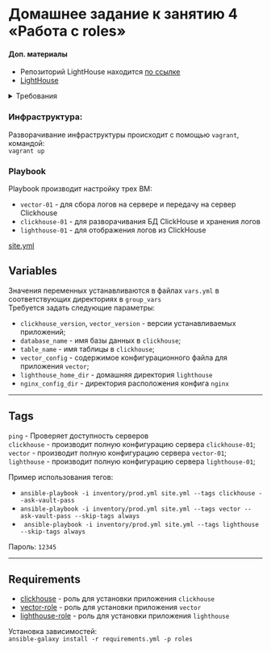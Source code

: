 # Домашнее задание к занятию 4 «Работа с roles»

#### Доп. материалы
- Репозиторий LightHouse находится [по ссылке](https://github.com/VKCOM/lighthouse)
- [LightHouse](https://youtu.be/ymlrNlaHzIY?t=929)

<details>
<summary>Требования</summary>

1. Создайте в старой версии playbook файл `requirements.yml` и заполните его содержимым:

   ```yaml
   ---
     - src: git@github.com:AlexeySetevoi/ansible-clickhouse.git
       scm: git
       version: "1.11.0"
       name: clickhouse 
   ```

2. При помощи `ansible-galaxy` скачайте себе эту роль.
3. Создайте новый каталог с ролью при помощи `ansible-galaxy role init vector-role`.
4. На основе tasks из старого playbook заполните новую role. Разнесите переменные между `vars` и `default`. 
5. Перенести нужные шаблоны конфигов в `templates`.
6. Опишите в `README.md` обе роли и их параметры. Пример качественной документации ansible role [по ссылке](https://github.com/cloudalchemy/ansible-prometheus).
7. Повторите шаги 3–6 для LightHouse. Помните, что одна роль должна настраивать один продукт.
8. Выложите все roles в репозитории. Проставьте теги, используя семантическую нумерацию. Добавьте roles в `requirements.yml` в playbook.
9. Переработайте playbook на использование roles. Не забудьте про зависимости LightHouse и возможности совмещения `roles` с `tasks`.
10. Выложите playbook в репозиторий.
11. В ответе дайте ссылки на оба репозитория с roles и одну ссылку на репозиторий с playbook.
</details>

### Инфраструктура:
Разворачивание инфраструктуры происходит с помощью `vagrant`, командой:  
`vagrant up`  

### Playbook
Playbook производит настройку трех ВМ:  
- `vector-01` - для сбора логов на сервере и передачу на сервер Сlickhouse
- `clickhouse-01` - для разворачивания БД ClickHouse и хранения логов
- `lighthouse-01` - для отображения логов из ClickHouse

[site.yml](/assets/08-ansible-04-role/playbook/site.yml)

## Variables
Значения переменных устанавливаются в файлах `vars.yml` в соответствующих директориях в `group_vars`  
Требуется задать следующие параметры:
- `clickhouse_version`, `vector_version` - версии устанавливаемых приложений;
- `database_name` - имя базы данных в `clickhouse`;
- `table_name` - имя таблицы в `clickhouse`;
- `vector_config` - содержимое конфигурационного файла для приложения `vector`;
- `lighthouse_home_dir` - домашняя директория `lighthouse` 
- `nginx_config_dir` - директория расположения конфига `nginx`
---

## Tags

`ping` - Проверяет доступность серверов  
`clickhouse` - производит полную конфигурацию сервера `clickhouse-01`;  
`vector` - производит полную конфигурацию сервера `vector-01`;  
`lighthouse` - производит полную конфигурацию сервера `lighthouse-01`;

Пример использования тегов:  
- `ansible-playbook -i inventory/prod.yml site.yml --tags clickhouse --ask-vault-pass`  
- `ansible-playbook -i inventory/prod.yml site.yml --tags vector --ask-vault-pass --skip-tags always`
- ` ansible-playbook -i inventory/prod.yml site.yml --tags lighthouse --skip-tags always`

Пароль: `12345`

---

Requirements
------------
- [clickhouse](https://github.com/AlexeySetevoi/ansible-clickhouse.git) - роль для установки приложения `clickhouse`  
- [vector-role](https://github.com/VitaliySid/vector-role.git) - роль для установки приложения `vector`  
- [lighthouse-role](https://github.com/VitaliySid/lighthouse-role.git) - роль для установки приложения `lighthouse`

Установка зависимостей:  
`ansible-galaxy install -r requirements.yml -p roles`